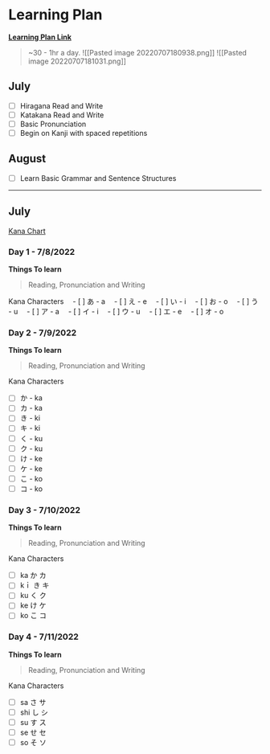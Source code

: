 # Learning Plan
**[Learning Plan Link](https://nisha-no-nihongo.tumblr.com/plan)**
> ~30 - 1hr a day.
![[Pasted image 20220707180938.png]]
![[Pasted image 20220707181031.png]]

## July
- [ ] Hiragana Read and Write
- [ ] Katakana Read and Write
- [ ] Basic Pronunciation
- [ ] Begin on Kanji with spaced repetitions

## August
- [ ] Learn Basic Grammar and Sentence Structures


---
## July
[Kana Chart](https://www.mlcjapanese.co.jp/Download/HiraganaKatakanaWorksheet.pdf)
### Day 1  - 7/8/2022
**Things To learn**
> Reading, Pronunciation and Writing

Kana Characters
　- [ ] あ - a
　- [ ] え - e
　- [ ] い - i
　- [ ] お - o
　- [ ] う - u
　- [ ] ア - a
　- [ ] イ - i
　- [ ] ウ - u
　- [ ] エ - e
　- [ ] オ - o
### Day 2  - 7/9/2022
**Things To learn**
> Reading, Pronunciation and Writing

Kana Characters
- [ ] か - ka
- [ ] カ - ka
- [ ] き - ki
- [ ] キ - ki
- [ ] く - ku
- [ ] ク - ku
- [ ] け - ke
- [ ] ケ - ke
- [ ] こ - ko
- [ ] コ - ko

### Day 3  - 7/10/2022
**Things To learn**
> Reading, Pronunciation and Writing

Kana Characters
- [ ] ka か カ 
- [ ] kｉ き キ 
- [ ] ku く ク 
- [ ] ke け ケ 
- [ ] ko こ コ

### Day 4  - 7/11/2022
**Things To learn**
> Reading, Pronunciation and Writing

Kana Characters
- [ ] sa さ サ 
- [ ] shi し シ 
- [ ] su す ス 
- [ ] se せ セ 
- [ ] so そ ソ